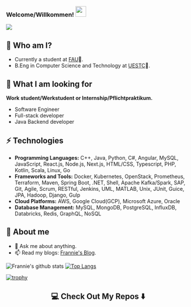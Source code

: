 ### Welcome/Willkommen!  <img src="https://github.com/sciencepal/sciencepal/blob/master/assets/Hi.gif" width="29px">
![](https://komarev.com/ghpvc/?username=Frannie1020&label=Profile%20Visits&color=blue&style=for-the-badge)


## 🤖 Who am I?
* Currently a student at [FAU](https://www.fau.de/)🏫.
* B.Eng in Computer Science and Technology at [UESTC](https://en.uestc.edu.cn/)🏫.
## 👯 What I am looking for
**Work student/Werkstudent or Internship/Pflichtpraktikum.**
* Software Engineer
* Full-stack developer
* Java Backend developer
## ⚡ Technologies
* **Programming Languages:** C++, Java, Python, C#, Angular, MySQL, JavaScript, React.js, Node.js, Next.js, HTML/CSS, Typescript, PHP, Kotlin, Scala, Linux, Go
* **Frameworks and Tools:** Docker, Kubernetes, OpenStack, Prometheus, Terraform, Maven, Spring Boot, .NET, Shell, Apache Kafka/Spark, SAP, Git, Agile, Scrum, RESTful, Jenkins, UML, MATLAB, Unix, JUnit, Guice, JPA, Hadoop, Django, Gulp
* **Cloud Platforms:** AWS, Google Cloud(GCP), Microsoft Azure, Oracle
* **Database Management:** MySQL, MongoDB, PostgreSQL, InfluxDB, Databricks, Redis, GraphQL, NoSQL
## 🤔 About me
- 💬 Ask me about anything.
- 📫 Read my blogs: [Frannie's Blog](https://frannie1020.github.io/).

![Frannie's github stats](https://github-readme-stats.vercel.app/api?username=Frannie1020&hide=["issues"]&show_icons=true)
[![Top Langs](https://github-readme-stats.vercel.app/api/top-langs/?username=Frannie1020&layout=compact)](https://github.com/Frannie1020/github-readme-stats)

[![trophy](https://github-profile-trophy.vercel.app/?username=Frannie1020&theme=juicyfresh&no-frame=true&row=1&&margin-w=20&no-bg=true)](https://github-profile-trophy.vercel.app/?username=Frannie1020&theme=juicyfresh&no-frame=true&row=1&&margin-w=20&no-bg=true)



<h2  align="center">💻 Check Out My Repos ⬇️ </h2>
